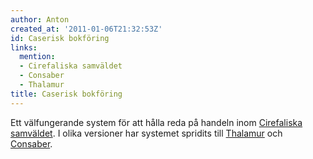 ```yaml
---
author: Anton
created_at: '2011-01-06T21:32:53Z'
id: Caserisk bokföring
links:
  mention:
  - Cirefaliska samväldet
  - Consaber
  - Thalamur
title: Caserisk bokföring
---
```


Ett välfungerande system för att hålla reda på handeln inom [Cirefaliska samväldet]. I olika
versioner har systemet spridits till [Thalamur] och [Consaber].

  [Cirefaliska samväldet]: Cirefaliska_samväldet
  [Thalamur]: Thalamur
  [Consaber]: Consaber
